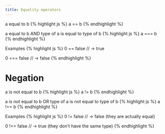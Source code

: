 ```yaml
---
title: Equality operators
---
```

a equal to b
{% highlight js %}
a == b
{% endhighlight %}


a equal to b AND type of a is equal to type of b
{% highlight js %}
a === b
{% endhighlight %}

Examples
{% highlight js %}
0 == false
// -> true

0 === false
// -> false
{% endhighlight %}

# Negation

a is not equal to b
{% highlight js %}
a != b
{% endhighlight %}

a is not equal to b OR type of a is not equal to type of b
{% highlight js %}
a !== b
{% endhighlight %}

Examples
{% highlight js %}
0 != false
// -> false (they are actually equal)

0 !== false
// -> true (they don't have the same type)
{% endhighlight %}
